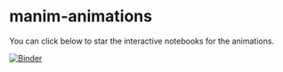 # manim-animations

You can click below to star the interactive notebooks for the animations.

[![Binder](https://mybinder.org/badge_logo.svg)](https://mybinder.org/v2/gh/L-Lemos/manim-animations/HEAD)
